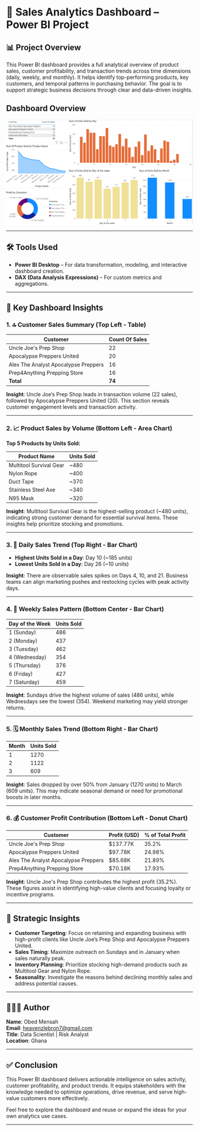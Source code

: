 # 🧮 Sales Analytics Dashboard – Power BI Project

## 📊 Project Overview

This Power BI dashboard provides a full analytical overview of product sales, customer profitability, and transaction trends across time dimensions (daily, weekly, and monthly). It helps identify top-performing products, key customers, and temporal patterns in purchasing behavior. The goal is to support strategic business decisions through clear and data-driven insights.

## Dashboard Overview
![image alt](https://github.com/Omensah-15/Sales-Analytics-Dashboard/blob/849dc7a9a6a6eb7bc6075cf3899cfa000d6e6893/Screenshot.png)

---

## 🛠️ Tools Used

- **Power BI Desktop** – For data transformation, modeling, and interactive dashboard creation.
- **DAX (Data Analysis Expressions)** – For custom metrics and aggregations.

---

## 📌 Key Dashboard Insights

### 1. 🔝 Customer Sales Summary (Top Left - Table)

| Customer                          | Count Of Sales |
|----------------------------------|----------------|
| Uncle Joe's Prep Shop            | 22             |
| Apocalypse Preppers United       | 20             |
| Alex The Analyst Apocalypse Preppers | 16         |
| Prep4Anything Prepping Store     | 16             |
| **Total**                        | **74**         |

**Insight**: Uncle Joe’s Prep Shop leads in transaction volume (22 sales), followed by Apocalypse Preppers United (20). This section reveals customer engagement levels and transaction activity.

---

### 2. 📈 Product Sales by Volume (Bottom Left - Area Chart)

**Top 5 Products by Units Sold:**

| Product Name        | Units Sold |
|---------------------|------------|
| Multitool Survival Gear | ~480     |
| Nylon Rope          | ~400       |
| Duct Tape           | ~370       |
| Stainless Steel Axe | ~340       |
| N95 Mask            | ~320       |

**Insight**: Multitool Survival Gear is the highest-selling product (~480 units), indicating strong customer demand for essential survival items. These insights help prioritize stocking and promotions.

---

### 3. 📆 Daily Sales Trend (Top Right - Bar Chart)

- **Highest Units Sold in a Day**: Day 10 (~185 units)
- **Lowest Units Sold in a Day**: Day 26 (~10 units)

**Insight**: There are observable sales spikes on Days 4, 10, and 21. Business teams can align marketing pushes and restocking cycles with peak activity days.

---

### 4. 📅 Weekly Sales Pattern (Bottom Center - Bar Chart)

| Day of the Week | Units Sold |
|----------------|------------|
| 1 (Sunday)     | 486        |
| 2 (Monday)     | 437        |
| 3 (Tuesday)    | 462        |
| 4 (Wednesday)  | 354        |
| 5 (Thursday)   | 376        |
| 6 (Friday)     | 427        |
| 7 (Saturday)   | 459        |

**Insight**: Sundays drive the highest volume of sales (486 units), while Wednesdays see the lowest (354). Weekend marketing may yield stronger returns.

---

### 5. 🗓️ Monthly Sales Trend (Bottom Right - Bar Chart)

| Month | Units Sold |
|-------|------------|
| 1     | 1270       |
| 2     | 1122       |
| 3     | 609        |

**Insight**: Sales dropped by over 50% from January (1270 units) to March (609 units). This may indicate seasonal demand or need for promotional boosts in later months.

---

### 6. 💰 Customer Profit Contribution (Bottom Left - Donut Chart)

| Customer                          | Profit (USD) | % of Total Profit |
|----------------------------------|--------------|-------------------|
| Uncle Joe's Prep Shop            | $137.77K     | 35.2%             |
| Apocalypse Preppers United       | $97.78K      | 24.98%            |
| Alex The Analyst Apocalypse Preppers | $85.68K  | 21.89%            |
| Prep4Anything Prepping Store     | $70.18K      | 17.93%            |

**Insight**: Uncle Joe's Prep Shop contributes the highest profit (35.2%). These figures assist in identifying high-value clients and focusing loyalty or incentive programs.

---

## 🧠 Strategic Insights

- **Customer Targeting**: Focus on retaining and expanding business with high-profit clients like Uncle Joe’s Prep Shop and Apocalypse Preppers United.
- **Sales Timing**: Maximize outreach on Sundays and in January when sales naturally peak.
- **Inventory Planning**: Prioritize stocking high-demand products such as Multitool Gear and Nylon Rope.
- **Seasonality**: Investigate the reasons behind declining monthly sales and address potential causes.

---

## 👨🏽‍💻 Author

**Name**: Obed Mensah  
**Email**: heavenzlebron7@gmail.com  
**Title**: Data Scientist | Risk Analyst  
**Location**: Ghana  

---

## ✅ Conclusion

This Power BI dashboard delivers actionable intelligence on sales activity, customer profitability, and product trends. It equips stakeholders with the knowledge needed to optimize operations, drive revenue, and serve high-value customers more effectively.

Feel free to explore the dashboard and reuse or expand the ideas for your own analytics use cases.

---

